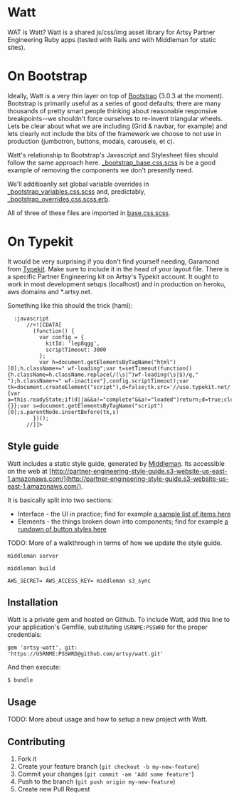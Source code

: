 # Watt

WAT is Watt?  Watt is a shared js/css/img asset library for Artsy Partner Engineering Ruby apps (tested with Rails and with Middleman for static sites).

# On Bootstrap

Ideally, Watt is a very thin layer on top of [Bootstrap](http://getbootstrap.com/) (3.0.3 at the moment). Bootstrap is primarily useful as a series of good defaults; there are many thousands of pretty smart people thinking about reasonable responsive breakpoints--we shouldn't force ourselves to re-invent triangular wheels. Lets be clear about what we are including (Grid &amp; navbar, for example) and lets clearly not include the bits of the framework we choose to not use in production (jumbotron, buttons, modals, carousels, et c).

Watt's relationship to Bootstrap's Javascript and Stylesheet files should follow the same approach here. [_bootstrap_base.css.scss](https://github.com/dylanfareed/watt/blob/with-bootstrap-and-middleman/vendor/assets/stylesheets/watt/_bootstrap_base.css.scss) is be a good example of removing the components we don't presently need.

We'll additioanlly set global variable overrides in [_bootstrap_variables.css.scss](https://github.com/dylanfareed/watt/blob/with-bootstrap-and-middleman/vendor/assets/stylesheets/watt/_bootstrap_variables.css.scss) and, predictably, [_bootstrap_overrides.css.scss.erb](https://github.com/dylanfareed/watt/blob/with-bootstrap-and-middleman/vendor/assets/stylesheets/watt/_bootstrap_overrides.css.scss.erb).

All of three of these files are imported in [base.css.scss](https://github.com/dylanfareed/watt/blob/with-bootstrap-and-middleman/vendor/assets/stylesheets/watt/base.css.scss).


# On Typekit

It would be very surprising if you don't find yourself needing, Garamond from [Typekit](http://typekit.com/). Make sure to include it in the head of your layout file. There is a specific Partner Engineering kit on Artsy's Typekit account. It ought to work in most development setups (localhost) and in production on heroku, aws domains and *.artsy.net.

Something like this should the trick (haml):

```
  :javascript
      //<![CDATA[
        (function() {
          var config = {
            kitId: 'lep8qgg',
            scriptTimeout: 3000
          };
          var h=document.getElementsByTagName("html")[0];h.className+=" wf-loading";var t=setTimeout(function(){h.className=h.className.replace(/(\s|^)wf-loading(\s|$)/g," ");h.className+=" wf-inactive"},config.scriptTimeout);var tk=document.createElement("script"),d=false;tk.src='//use.typekit.net/'+config.kitId+'.js';tk.type="text/javascript";tk.async="true";tk.onload=tk.onreadystatechange=function(){var a=this.readyState;if(d||a&&a!="complete"&&a!="loaded")return;d=true;clearTimeout(t);try{Typekit.load(config)}catch(b){}};var s=document.getElementsByTagName("script")[0];s.parentNode.insertBefore(tk,s)
        })();
      //]]>
```

## Style guide

Watt includes a static style guide, generated by [Middleman](http://middlemanapp.com/). Its accessible on the web at [http://partner-engineering-style-guide.s3-website-us-east-1.amazonaws.com/](http://partner-engineering-style-guide.s3-website-us-east-1.amazonaws.com/).

It is basically split into two sections:

* Interface - the UI in practice; find for example [a sample list of items here](http://partner-engineering-style-guide.s3-website-us-east-1.amazonaws.com/interface/items/)
* Elements - the things broken down into components; find for example [a rundown of button styles here](http://partner-engineering-style-guide.s3-website-us-east-1.amazonaws.com/elements/buttons/)

TODO: More of a walkthrough in terms of how we update the style guide.

```middleman server```

```middleman build```

```AWS_SECRET= AWS_ACCESS_KEY= middleman s3_sync```


## Installation

Watt is a private gem and hosted on Github. To include Watt, add this line to your application's Gemfile, substituting ```USRNME:PSSWRD``` for the proper credentials:

    gem 'artsy-watt', git: 'https://USRNME:PSSWRD@github.com/artsy/watt.git'

And then execute:

    $ bundle

## Usage

TODO: More about usage and how to setup a new project with Watt.

## Contributing

1. Fork it
2. Create your feature branch (`git checkout -b my-new-feature`)
3. Commit your changes (`git commit -am 'Add some feature'`)
4. Push to the branch (`git push origin my-new-feature`)
5. Create new Pull Request
